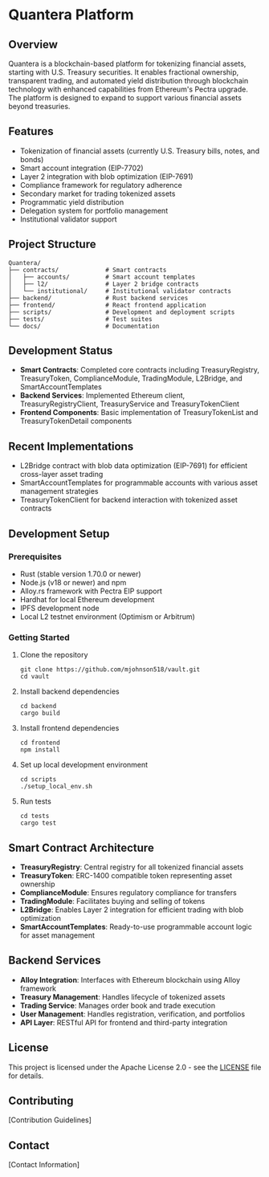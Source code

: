# Quantera Platform

## Overview
Quantera is a blockchain-based platform for tokenizing financial assets, starting with U.S. Treasury securities. It enables fractional ownership, transparent trading, and automated yield distribution through blockchain technology with enhanced capabilities from Ethereum's Pectra upgrade. The platform is designed to expand to support various financial assets beyond treasuries.

## Features
- Tokenization of financial assets (currently U.S. Treasury bills, notes, and bonds)
- Smart account integration (EIP-7702)
- Layer 2 integration with blob optimization (EIP-7691)
- Compliance framework for regulatory adherence
- Secondary market for trading tokenized assets
- Programmatic yield distribution
- Delegation system for portfolio management
- Institutional validator support

## Project Structure
```
Quantera/
├── contracts/             # Smart contracts
│   ├── accounts/          # Smart account templates
│   ├── l2/                # Layer 2 bridge contracts
│   └── institutional/     # Institutional validator contracts
├── backend/               # Rust backend services
├── frontend/              # React frontend application
├── scripts/               # Development and deployment scripts
├── tests/                 # Test suites
└── docs/                  # Documentation
```

## Development Status
- **Smart Contracts**: Completed core contracts including TreasuryRegistry, TreasuryToken, ComplianceModule, TradingModule, L2Bridge, and SmartAccountTemplates
- **Backend Services**: Implemented Ethereum client, TreasuryRegistryClient, TreasuryService and TreasuryTokenClient
- **Frontend Components**: Basic implementation of TreasuryTokenList and TreasuryTokenDetail components

## Recent Implementations
- L2Bridge contract with blob data optimization (EIP-7691) for efficient cross-layer asset trading
- SmartAccountTemplates for programmable accounts with various asset management strategies
- TreasuryTokenClient for backend interaction with tokenized asset contracts

## Development Setup

### Prerequisites
- Rust (stable version 1.70.0 or newer)
- Node.js (v18 or newer) and npm
- Alloy.rs framework with Pectra EIP support
- Hardhat for local Ethereum development
- IPFS development node
- Local L2 testnet environment (Optimism or Arbitrum)

### Getting Started
1. Clone the repository
   ```
   git clone https://github.com/mjohnson518/vault.git
   cd vault
   ```

2. Install backend dependencies
   ```
   cd backend
   cargo build
   ```

3. Install frontend dependencies
   ```
   cd frontend
   npm install
   ```

4. Set up local development environment
   ```
   cd scripts
   ./setup_local_env.sh
   ```

5. Run tests
   ```
   cd tests
   cargo test
   ```

## Smart Contract Architecture
- **TreasuryRegistry**: Central registry for all tokenized financial assets
- **TreasuryToken**: ERC-1400 compatible token representing asset ownership
- **ComplianceModule**: Ensures regulatory compliance for transfers
- **TradingModule**: Facilitates buying and selling of tokens
- **L2Bridge**: Enables Layer 2 integration for efficient trading with blob optimization
- **SmartAccountTemplates**: Ready-to-use programmable account logic for asset management

## Backend Services
- **Alloy Integration**: Interfaces with Ethereum blockchain using Alloy framework
- **Treasury Management**: Handles lifecycle of tokenized assets
- **Trading Service**: Manages order book and trade execution
- **User Management**: Handles registration, verification, and portfolios
- **API Layer**: RESTful API for frontend and third-party integration

## License
This project is licensed under the Apache License 2.0 - see the [LICENSE](LICENSE) file for details.

## Contributing
[Contribution Guidelines]

## Contact
[Contact Information]
